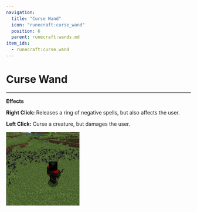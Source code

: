 ```yaml
---
navigation:
  title: "Curse Wand"
  icon: "runecraft:curse_wand"
  position: 6
  parent: runecraft:wands.md
item_ids:
  - runecraft:curse_wand
---
```


# Curse Wand

<ItemImage id="runecraft:curse_wand" />

-----

**__Effects__** 

**Right Click:** 
Releases a ring of negative spells, but also affects the user. 

**Left Click:** 
Curse a creature, but damages the user.




![](curse_wand.png)



<Recipe id="runecraft:wands/rune_scriber_wand_curse" />

